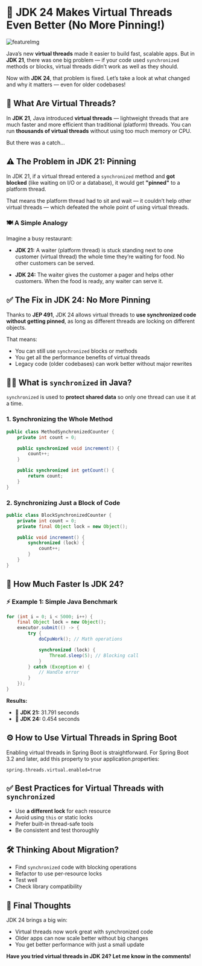 
# 🚀 JDK 24 Makes Virtual Threads Even Better (No More Pinning!)

![featureImg](https://github.com/user-attachments/assets/9d1a6473-06bd-46e7-aac3-fb05c922e88e)


Java’s new **virtual threads** made it easier to build fast, scalable apps. But in **JDK 21**, there was one big problem — if your code used `synchronized` methods or blocks, virtual threads didn’t work as well as they should.

Now with **JDK 24**, that problem is fixed. Let’s take a look at what changed and why it matters — even for older codebases!

## 🧵 What Are Virtual Threads?

In **JDK 21**, Java introduced **virtual threads** — lightweight threads that are much faster and more efficient than traditional (platform) threads. You can run **thousands of virtual threads** without using too much memory or CPU.

But there was a catch...

## ⚠️ The Problem in JDK 21: Pinning

In JDK 21, if a virtual thread entered a `synchronized` method and **got blocked** (like waiting on I/O or a database), it would get **"pinned"** to a platform thread.

That means the platform thread had to sit and wait — it couldn’t help other virtual threads — which defeated the whole point of using virtual threads.

### 🍽 A Simple Analogy

Imagine a busy restaurant:

- **JDK 21:** A waiter (platform thread) is stuck standing next to one customer (virtual thread) the whole time they’re waiting for food. No other customers can be served.

- **JDK 24:** The waiter gives the customer a pager and helps other customers. When the food is ready, any waiter can serve it.

## ✅ The Fix in JDK 24: No More Pinning

Thanks to **JEP 491**, JDK 24 allows virtual threads to **use synchronized code without getting pinned**, as long as different threads are locking on different objects.

That means:

- You can still use `synchronized` blocks or methods
- You get all the performance benefits of virtual threads
- Legacy code (older codebases) can work better without major rewrites

## 🧑‍💻 What is `synchronized` in Java?

`synchronized` is used to **protect shared data** so only one thread can use it at a time.

### 1. Synchronizing the Whole Method

```java
public class MethodSynchronizedCounter {
    private int count = 0;

    public synchronized void increment() {
        count++;
    }

    public synchronized int getCount() {
        return count;
    }
}
```

### 2. Synchronizing Just a Block of Code

```java
public class BlockSynchronizedCounter {
    private int count = 0;
    private final Object lock = new Object();

    public void increment() {
        synchronized (lock) {
            count++;
        }
    }
}
```

## 🚀 How Much Faster Is JDK 24?

### ⚡ Example 1: Simple Java Benchmark

```java
for (int i = 0; i < 5000; i++) {
    final Object lock = new Object();
    executor.submit(() -> {
        try {
            doCpuWork(); // Math operations

            synchronized (lock) {
                Thread.sleep(5); // Blocking call
            }
        } catch (Exception e) {
            // Handle error
        }
    });
}
```

**Results:**

- 🐢 **JDK 21:** 31.791 seconds  
- 🚀 **JDK 24:** 0.454 seconds  

## ⚙️ How to Use Virtual Threads in Spring Boot

Enabling virtual threads in Spring Boot is straightforward. For Spring Boot 3.2 and later, add this property to your application.properties:

```properties
spring.threads.virtual.enabled=true
```

## ✅ Best Practices for Virtual Threads with `synchronized`

- Use **a different lock** for each resource
- Avoid using `this` or static locks
- Prefer built-in thread-safe tools
- Be consistent and test thoroughly

## 🛠 Thinking About Migration?

- Find `synchronized` code with blocking operations
- Refactor to use per-resource locks
- Test well
- Check library compatibility

## 🎯 Final Thoughts

JDK 24 brings a big win:

- Virtual threads now work great with synchronized code  
- Older apps can now scale better without big changes  
- You get better performance with just a small update  

**Have you tried virtual threads in JDK 24? Let me know in the comments!**
